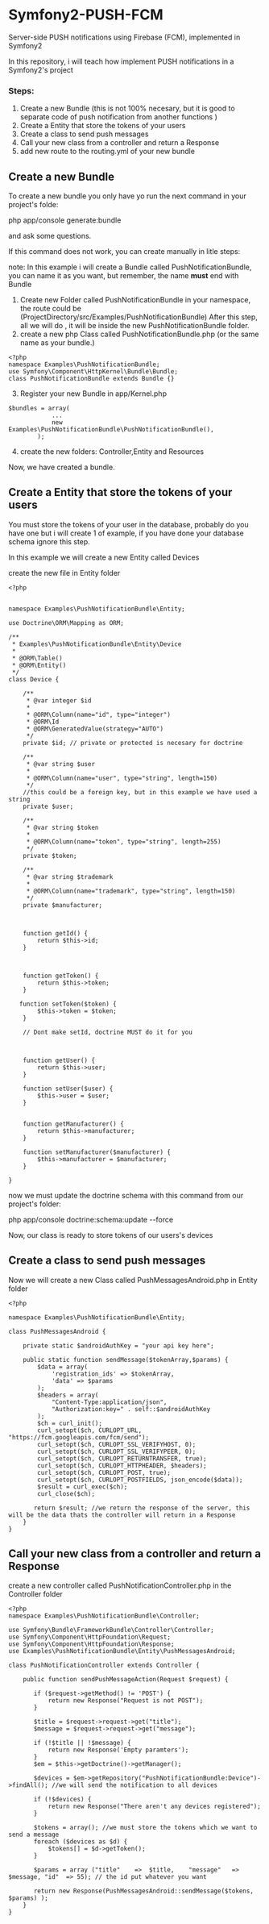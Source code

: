 # Symfony2-PUSH-FCM
Server-side PUSH notifications using Firebase (FCM), implemented in Symfony2

In this repository, i will teach how implement PUSH notifications in a Symfony2's project

### Steps:

1. Create a new Bundle (this is not 100% necesary, but it is good to separate code of push notification from another functions )
2. Create a Entity that store the tokens of your users
3. Create a class to send push messages
4. Call your new class from a controller and return  a Response
5. add new route to the routing.yml of your new bundle

## Create a new Bundle

To create a new bundle you only have yo run the next command in your project's folde:

php app/console generate:bundle

and ask some questions.

If this command does not work, you can create manually in litle steps:

note: In this example i will create a Bundle called PushNotificationBundle, you can name it as you want, but remember, the name **must** end with Bundle

1. Create new Folder called  PushNotificationBundle in your namespace, the route could be (ProjectDirectory/src/Examples/PushNotificationBundle)
After this step, all we will do , it will be inside the new PushNotificationBundle folder.
2. create a new php Class called PushNotificationBundle.php (or the same name as your bundle.)
``` [php]
<?php
namespace Examples\PushNotificationBundle;
use Symfony\Component\HttpKernel\Bundle\Bundle;
class PushNotificationBundle extends Bundle {}
```
3. Register your new Bundle in app/Kernel.php
``` [php]
$bundles = array(
            ...           
            new Examples\PushNotificationBundle\PushNotificationBundle(),            
        );
```
4. create the new folders: Controller,Entity and Resources

Now, we have created a bundle.


## Create a Entity that store the tokens of your users

You must store the tokens of your user in the database, probably do you have one but i will create 1 of example, if  you have done your database schema ignore this step.

In this example we will create  a new Entity called Devices

create the new file in Entity folder

``` [php]
<?php


namespace Examples\PushNotificationBundle\Entity;

use Doctrine\ORM\Mapping as ORM;

/**
 * Examples\PushNotificationBundle\Entity\Device
 *
 * @ORM\Table()
 * @ORM\Entity()
 */
class Device {
    
    /**
     * @var integer $id
     *
     * @ORM\Column(name="id", type="integer")
     * @ORM\Id
     * @ORM\GeneratedValue(strategy="AUTO")
     */
    private $id; // private or protected is necesary for doctrine
    
    /**
     * @var string $user
     *
     * @ORM\Column(name="user", type="string", length=150)
     */    
    //this could be a foreign key, but in this example we have used a string
    private $user;
    
    /**
     * @var string $token
     *
     * @ORM\Column(name="token", type="string", length=255)
     */        
    private $token;
    
    /**
     * @var string $trademark
     *
     * @ORM\Column(name="trademark", type="string", length=150)
     */        
    private $manufacturer;
    
    
    
    function getId() {
        return $this->id;
    }

    

    function getToken() {
        return $this->token;
    }

   function setToken($token) {
        $this->token = $token;
    }

    // Dont make setId, doctrine MUST do it for you

    

    function getUser() {
        return $this->user;
    }

    function setUser($user) {
        $this->user = $user;
    }

    
    function getManufacturer() {
        return $this->manufacturer;
    }

    function setManufacturer($manufacturer) {
        $this->manufacturer = $manufacturer;
    }

}

```

now we must update the doctrine schema with this command from our project's folder:

php app/console doctrine:schema:update --force

Now, our class is ready to store tokens of our users's devices


## Create a class to send push messages

Now we will create a new Class called PushMessagesAndroid.php in Entity folder

``` [php]
<?php

namespace Examples\PushNotificationBundle\Entity;

class PushMessagesAndroid {

    private static $androidAuthKey = "your api key here";
    
    public static function sendMessage($tokenArray,$params) {
        $data = array(
            'registration_ids' => $tokenArray, 
            'data' => $params
        );
        $headers = array(
            "Content-Type:application/json",
            "Authorization:key=" . self::$androidAuthKey
        );
        $ch = curl_init();
        curl_setopt($ch, CURLOPT_URL, "https://fcm.googleapis.com/fcm/send");
        curl_setopt($ch, CURLOPT_SSL_VERIFYHOST, 0);
        curl_setopt($ch, CURLOPT_SSL_VERIFYPEER, 0);
        curl_setopt($ch, CURLOPT_RETURNTRANSFER, true);
        curl_setopt($ch, CURLOPT_HTTPHEADER, $headers);
        curl_setopt($ch, CURLOPT_POST, true);
        curl_setopt($ch, CURLOPT_POSTFIELDS, json_encode($data));
        $result = curl_exec($ch);
        curl_close($ch);  
        
       return $result; //we return the response of the server, this will be the data thats the controller will return in a Response
    }       
}
```

## Call your new class from a controller and return  a Response

create a new controller called PushNotificationController.php in the Controller folder
``` [php]
<?php
namespace Examples\PushNotificationBundle\Controller;

use Symfony\Bundle\FrameworkBundle\Controller\Controller;
use Symfony\Component\HttpFoundation\Request;
use Symfony\Component\HttpFoundation\Response;
use Examples\PushNotificationBundle\Entity\PushMessagesAndroid;

class PushNotificationController extends Controller {
            
    public function sendPushMessageAction(Request $request) {
        
       if ($request->getMethod() != 'POST') {
           return new Response("Request is not POST");
       }
      
       $title = $request->request->get("title");
       $message = $request->request->get("message");
       
       if (!$title || !$message) {
           return new Response('Empty paramters');
       }
       $em = $this->getDoctrine()->getManager();
        
       $devices = $em->getRepository("PushNotificationBundle:Device")->findAll(); //we will send the notification to all devices
        
       if (!$devices) {
           return new Response("There aren't any devices registered");
       }
        
       $tokens = array(); //we must store the tokens which we want to send a message
       foreach ($devices as $d) {
           $tokens[] = $d->getToken();
       }
              
       $params = array ("title"    =>  $title,    "message"   =>  $message, "id"  => 55); // the id put whatever you want
              
       return new Response(PushMessagesAndroid::sendMessage($tokens, $params) );       
    }    
}
```
